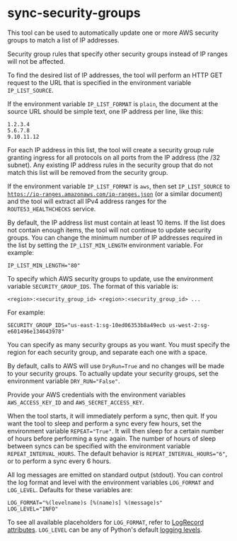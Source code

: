 # sync-security-groups

This tool can be used to automatically update one or more AWS security groups to match a list of IP addresses.

Security group rules that specify other security groups instead of IP ranges will not be affected.

To find the desired list of IP addresses, the tool will perform an HTTP GET request to the URL that is specified in the
environment variable `IP_LIST_SOURCE`.

If the environment variable `IP_LIST_FORMAT` is `plain`, the document at the source URL should be simple text, one IP
address per line, like this:

    1.2.3.4
    5.6.7.8
    9.10.11.12

For each IP address in this list, the tool will create a security group rule granting ingress for all protocols on all
ports from the IP address (the /32 subnet). Any existing IP address rules in the security group that do not match this
list will be removed from the security group.

If the environment variable `IP_LIST_FORMAT` is `aws`, then set `IP_LIST_SOURCE` to
[`https://ip-ranges.amazonaws.com/ip-ranges.json`][a] (or a similar document) and the tool will extract all IPv4 address
ranges for the `ROUTE53_HEALTHCHECKS` service.

[a]: https://ip-ranges.amazonaws.com/ip-ranges.json

By default, the IP address list must contain at least 10 items. If the list does not contain enough items, the tool will
not continue to update security groups. You can change the minimum number of IP addresses required in the list by
setting the `IP_LIST_MIN_LENGTH` environment variable. For example:

    IP_LIST_MIN_LENGTH="80"

To specify which AWS security groups to update, use the environment variable `SECURITY_GROUP_IDS`. The format of this
variable is:

    <region>:<security_group_id> <region>:<security_group_id> ...

For example:

    SECURITY_GROUP_IDS="us-east-1:sg-10ed06353b8a49ecb us-west-2:sg-e601496e134643978"

You can specify as many security groups as you want. You must specify the region for each security group, and separate
each one with a space.

By default, calls to AWS will use `DryRun=True` and no changes will be made to your security groups. To actually update
your security groups, set the environment variable `DRY_RUN="False"`.

Provide your AWS credentials with the environment variables `AWS_ACCESS_KEY_ID` and `AWS_SECRET_ACCESS_KEY`.

When the tool starts, it will immediately perform a sync, then quit. If you want the tool to sleep and perform a sync
every few hours, set the environment variable `REPEAT="True"`. It will then sleep for a certain number of hours before
performing a sync again. The number of hours of sleep between syncs can be specified with the environment variable
`REPEAT_INTERVAL_HOURS`. The default behavior is `REPEAT_INTERVAL_HOURS="6"`, or to perform a sync every 6 hours.

All log messages are emitted on standard output (stdout). You can control the log format and level with the environment
variables `LOG_FORMAT` and `LOG_LEVEL`. Defaults for these variables are:

    LOG_FORMAT="%(levelname)s [%(name)s] %(message)s"
    LOG_LEVEL="INFO"

To see all available placeholders for `LOG_FORMAT`, refer to [LogRecord attributes][b]. `LOG_LEVEL` can be any of
Python's default [logging levels][c].

[b]: https://docs.python.org/3/library/logging.html#logrecord-attributes
[c]: https://docs.python.org/3/library/logging.html#levels
